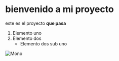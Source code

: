 # bienvenido a mi proyecto

este es el proyecto
**que pasa**

1. Elemento uno
2. Elemento dos
    * Elemento dos sub uno

![Mono](https://www.bing.com/images/search?view=detailV2&id=6147AC5149C15DAB947BDF44DC9B4F5719AC30CA&thid=OIP.jotirhq9FTS6zvjtLrh6lwHaF7&mediaurl=http%3A%2F%2Fs1.1zoom.me%2Fbig0%2F100%2FMonkeys_Cubs_White_488290.jpg&exph=1024&expw=1280&q=mono&selectedindex=0&ajaxhist=0&vt=0)